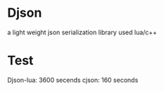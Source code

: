# Djson
a light weight json serialization library used lua/c++

# Test
Djson-lua: 3600 secends
cjson: 160 seconds
